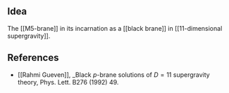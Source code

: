 

## Idea

The [[M5-brane]] in its incarnation as a [[black brane]] in [[11-dimensional supergravity]].



## References

* [[Rahmi Gueven]], _Black $p$-brane solutions of $D = 11$ supergravity theory, Phys. Lett. B276 (1992) 49.
